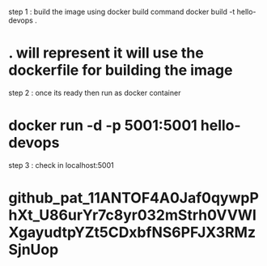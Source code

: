 step 1 : build the image using docker build command
docker build -t hello-devops .
# . will represent it will use the dockerfile for building the image
step 2 : 
once its ready then run as docker container
# docker run -d -p 5001:5001 hello-devops
step 3 :
check in localhost:5001 
# 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